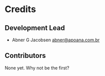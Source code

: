 # Credits

## Development Lead

* Abner G Jacobsen <abner@apoana.com.br>

## Contributors

None yet. Why not be the first?
